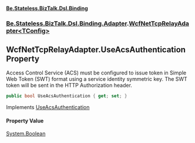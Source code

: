 #### [Be.Stateless.BizTalk.Dsl.Binding](README.md 'README')
### [Be.Stateless.BizTalk.Dsl.Binding.Adapter](Be.Stateless.BizTalk.Dsl.Binding.Adapter.md 'Be.Stateless.BizTalk.Dsl.Binding.Adapter').[WcfNetTcpRelayAdapter&lt;TConfig&gt;](WcfNetTcpRelayAdapter_TConfig_.md 'Be.Stateless.BizTalk.Dsl.Binding.Adapter.WcfNetTcpRelayAdapter<TConfig>')

## WcfNetTcpRelayAdapter<TConfig>.UseAcsAuthentication Property

Access Control Service (ACS) must be configured to issue token in Simple Web Token (SWT) format using a service
identity symmetric key. The SWT token will be sent in the HTTP Authorization header.

```csharp
public bool UseAcsAuthentication { get; set; }
```

Implements [UseAcsAuthentication](IAdapterConfigOptionalAccessControlService.UseAcsAuthentication.md 'Be.Stateless.BizTalk.Dsl.Binding.Adapter.IAdapterConfigOptionalAccessControlService.UseAcsAuthentication')

#### Property Value
[System.Boolean](https://docs.microsoft.com/en-us/dotnet/api/System.Boolean 'System.Boolean')